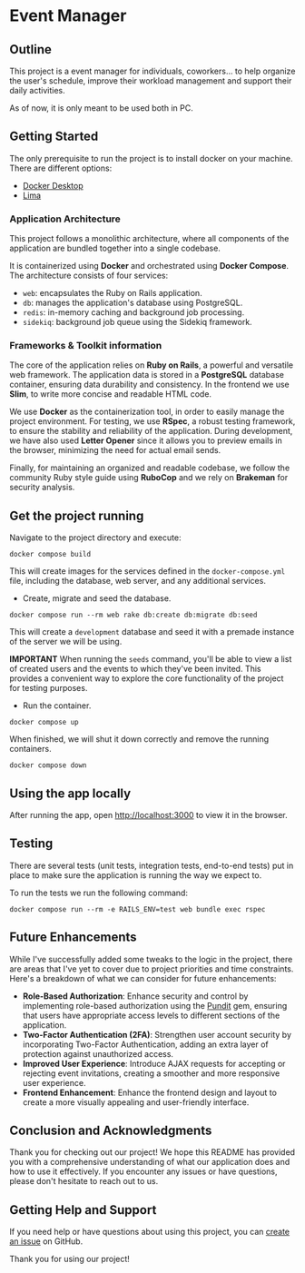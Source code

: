 # Event Manager

## Outline

This project is a event manager for individuals, coworkers... to help organize the user's schedule, improve their workload management and support their daily activities.

As of now, it is only meant to be used both in PC.

## Getting Started

The only prerequisite to run the project is to install docker on your machine. There are different options:

- [Docker Desktop](https://docs.docker.com/get-docker/)
- [Lima](https://github.com/lima-vm/lima/blob/master/examples/docker.yaml)

### Application Architecture

This project follows a monolithic architecture, where all components of the application are bundled together into a single codebase.

It is containerized using **Docker** and orchestrated using **Docker Compose**. The architecture consists of four services:

- `web`: encapsulates the Ruby on Rails application.
- `db`: manages the application's database using PostgreSQL.
- `redis`: in-memory caching and background job processing.
- `sidekiq`: background job queue using the Sidekiq framework.

### Frameworks & Toolkit information

The core of the application relies on **Ruby on Rails**, a powerful and versatile web framework. The application data is stored in a **PostgreSQL** database container, ensuring data durability and consistency. In the frontend we use **Slim**, to write more concise and readable HTML code.

We use **Docker** as the containerization tool, in order to easily manage the project environment. For testing, we use **RSpec**, a robust testing framework, to ensure the stability and reliability of the application. During development, we have also used **Letter Opener** since it allows you to preview emails in the browser, minimizing the need for actual email sends.

Finally, for maintaining an organized and readable codebase, we follow the community Ruby style guide using **RuboCop** and we rely on **Brakeman** for security analysis.

## Get the project running

Navigate to the project directory and execute:

```
docker compose build
```

This will create images for the services defined in the `docker-compose.yml` file, including the database, web server, and any additional services.

- Create, migrate and seed the database.

```
docker compose run --rm web rake db:create db:migrate db:seed
```

This will create a `development` database and seed it with a premade instance of the server we will be using.

**IMPORTANT**
When running the `seeds` command, you'll be able to view a list of created users and the events to which they've been invited. This provides a convenient way to explore the core functionality of the project for testing purposes.

- Run the container.

```
docker compose up
```

When finished, we will shut it down correctly and remove the running containers.

```
docker compose down
```

## Using the app locally

After running the app, open [http://localhost:3000](http://localhost:3000) to view it in the browser.

## Testing

There are several tests (unit tests, integration tests, end-to-end tests) put in place to make sure the application is running the way we expect to.

To run the tests we run the following command:

```
docker compose run --rm -e RAILS_ENV=test web bundle exec rspec
```

## Future Enhancements

While I've successfully added some tweaks to the logic in the project, there are areas that I've yet to cover due to project priorities and time constraints. Here's a breakdown of what we can consider for future enhancements:

- **Role-Based Authorization**: Enhance security and control by implementing role-based authorization using the [Pundit](https://github.com/varvet/pundit) gem, ensuring that users have appropriate access levels to different sections of the application.
- **Two-Factor Authentication (2FA)**: Strengthen user account security by incorporating Two-Factor Authentication, adding an extra layer of protection against unauthorized access.
- **Improved User Experience**: Introduce AJAX requests for accepting or rejecting event invitations, creating a smoother and more responsive user experience.
- **Frontend Enhancement**: Enhance the frontend design and layout to create a more visually appealing and user-friendly interface.

## Conclusion and Acknowledgments

Thank you for checking out our project! We hope this README has provided you with a comprehensive understanding of what our application does and how to use it effectively. If you encounter any issues or have questions, please don't hesitate to reach out to us.

## Getting Help and Support

If you need help or have questions about using this project, you can [create an issue](https://github.com/josem-gp/event-manager/issues) on GitHub.

Thank you for using our project!
